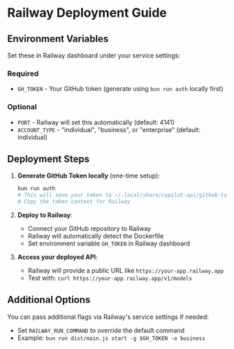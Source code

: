 # Railway Deployment Guide

## Environment Variables

Set these in Railway dashboard under your service settings:

### Required
- `GH_TOKEN` - Your GitHub token (generate using `bun run auth` locally first)

### Optional
- `PORT` - Railway will set this automatically (default: 4141)
- `ACCOUNT_TYPE` - "individual", "business", or "enterprise" (default: individual)

## Deployment Steps

1. **Generate GitHub Token locally** (one-time setup):
   ```bash
   bun run auth
   # This will save your token to ~/.local/share/copilot-api/github-token
   # Copy the token content for Railway
   ```

2. **Deploy to Railway**:
   - Connect your GitHub repository to Railway
   - Railway will automatically detect the Dockerfile
   - Set environment variable `GH_TOKEN` in Railway dashboard

3. **Access your deployed API**:
   - Railway will provide a public URL like `https://your-app.railway.app`
   - Test with: `curl https://your-app.railway.app/v1/models`

## Additional Options

You can pass additional flags via Railway's service settings if needed:
- Set `RAILWAY_RUN_COMMAND` to override the default command
- Example: `bun run dist/main.js start -g $GH_TOKEN -a business`
